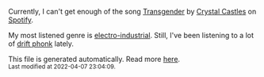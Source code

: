
  Currently, I can't get enough of the song <a href="https://open.spotify.com/track/26ZzSLUJMmYp5u1hDELEWH">Transgender</a> by <a href="https://open.spotify.com/artist/7K3zpFXBvPcvzhj7zlGJdO">Crystal Castles</a> on <a href="https://open.spotify.com/user/9qz2xtkur2fengfsdcq8dd907?si=kq2SVrUkSNe0z1NJjpt7kg">Spotify</a>.

  My most listened genre is <a href="https://duckduckgo.com/?q=electro-industrial music">electro-industrial</a>.
  Still, I've been listening to a lot of <a href="https://duckduckgo.com/?q=drift phonk music">drift phonk</a> lately.

  This file is generated automatically. Read more <a href="https://github.com/CodeF0x/CodeF0x/blob/master/IMPORTANT.md">here</a>.
  <br>
  <sub>Last modified at 2022-04-07 23:04:09.</sub>
  